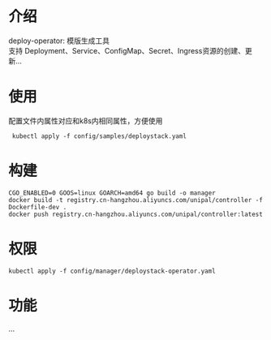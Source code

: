 # 介绍

deploy-operator: 模版生成工具  
支持 Deployment、Service、ConfigMap、Secret、Ingress资源的创建、更新...

# 使用
配置文件内属性对应和k8s内相同属性，方便使用
```
 kubectl apply -f config/samples/deploystack.yaml
```
# 构建
```
CGO_ENABLED=0 GOOS=linux GOARCH=amd64 go build -o manager
docker build -t registry.cn-hangzhou.aliyuncs.com/unipal/controller -f Dockerfile-dev .
docker push registry.cn-hangzhou.aliyuncs.com/unipal/controller:latest
```  
# 权限
```
kubectl apply -f config/manager/deploystack-operator.yaml
```
# 功能
...

